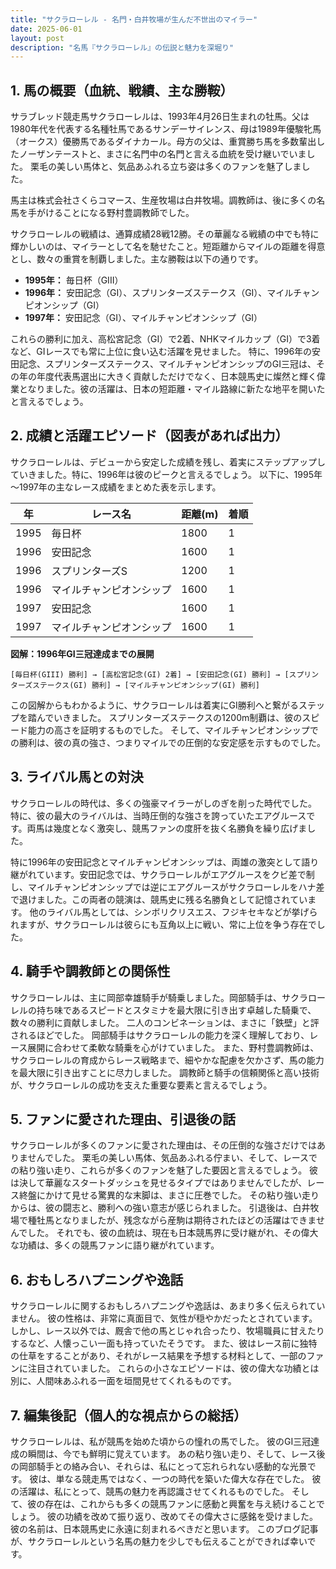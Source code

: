 ```yaml
---
title: "サクラローレル - 名門・白井牧場が生んだ不世出のマイラー"
date: 2025-06-01
layout: post
description: "名馬『サクラローレル』の伝説と魅力を深堀り"
---
```


## 1. 馬の概要（血統、戦績、主な勝鞍）

サラブレッド競走馬サクラローレルは、1993年4月26日生まれの牡馬。父は1980年代を代表する名種牡馬であるサンデーサイレンス、母は1989年優駿牝馬（オークス）優勝馬であるダイナカール。母方の父は、重賞勝ち馬を多数輩出したノーザンテーストと、まさに名門中の名門と言える血統を受け継いでいました。  栗毛の美しい馬体と、気品あふれる立ち姿は多くのファンを魅了しました。

馬主は株式会社さくらコマース、生産牧場は白井牧場。調教師は、後に多くの名馬を手がけることになる野村豊調教師でした。

サクラローレルの戦績は、通算成績28戦12勝。その華麗なる戦績の中でも特に輝かしいのは、マイラーとして名を馳せたこと。短距離からマイルの距離を得意とし、数々の重賞を制覇しました。主な勝鞍は以下の通りです。

* **1995年：** 毎日杯（GIII）
* **1996年：** 安田記念（GI）、スプリンターズステークス（GI）、マイルチャンピオンシップ（GI）
* **1997年：** 安田記念（GI）、マイルチャンピオンシップ（GI）


これらの勝利に加え、高松宮記念（GI）で2着、NHKマイルカップ（GI）で3着など、GIレースでも常に上位に食い込む活躍を見せました。  特に、1996年の安田記念、スプリンターズステークス、マイルチャンピオンシップのGI三冠は、その年の年度代表馬選出に大きく貢献しただけでなく、日本競馬史に燦然と輝く偉業となりました。彼の活躍は、日本の短距離・マイル路線に新たな地平を開いたと言えるでしょう。


## 2. 成績と活躍エピソード（図表があれば出力）

サクラローレルは、デビューから安定した成績を残し、着実にステップアップしていきました。特に、1996年は彼のピークと言えるでしょう。  以下に、1995年～1997年の主なレース成績をまとめた表を示します。

| 年 | レース名          | 距離(m) | 着順 |
|---|-------------------|----------|-----|
| 1995 | 毎日杯             | 1800     | 1   |
| 1996 | 安田記念           | 1600     | 1   |
| 1996 | スプリンターズS     | 1200     | 1   |
| 1996 | マイルチャンピオンシップ | 1600     | 1   |
| 1997 | 安田記念           | 1600     | 1   |
| 1997 | マイルチャンピオンシップ | 1600     | 1   |


**図解：1996年GI三冠達成までの展開**

```
[毎日杯(GIII) 勝利] → [高松宮記念(GI) 2着] → [安田記念(GI) 勝利] → [スプリンターズステークス(GI) 勝利] → [マイルチャンピオンシップ(GI) 勝利]
```

この図解からもわかるように、サクラローレルは着実にGI勝利へと繋がるステップを踏んでいきました。  スプリンターズステークスの1200m制覇は、彼のスピード能力の高さを証明するものでした。  そして、マイルチャンピオンシップでの勝利は、彼の真の強さ、つまりマイルでの圧倒的な安定感を示すものでした。


## 3. ライバル馬との対決

サクラローレルの時代は、多くの強豪マイラーがしのぎを削った時代でした。  特に、彼の最大のライバルは、当時圧倒的な強さを誇っていたエアグルースです。両馬は幾度となく激突し、競馬ファンの度肝を抜く名勝負を繰り広げました。

特に1996年の安田記念とマイルチャンピオンシップは、両雄の激突として語り継がれています。安田記念では、サクラローレルがエアグルースをクビ差で制し、マイルチャンピオンシップでは逆にエアグルースがサクラローレルをハナ差で退けました。この両者の競演は、競馬史に残る名勝負として記憶されています。  他のライバル馬としては、シンボリクリスエス、フジキセキなどが挙げられますが、サクラローレルは彼らにも互角以上に戦い、常に上位を争う存在でした。


## 4. 騎手や調教師との関係性

サクラローレルは、主に岡部幸雄騎手が騎乗しました。岡部騎手は、サクラローレルの持ち味であるスピードとスタミナを最大限に引き出す卓越した騎乗で、数々の勝利に貢献しました。  二人のコンビネーションは、まさに「鉄壁」と評されるほどでした。  岡部騎手はサクラローレルの能力を深く理解しており、レース展開に合わせて柔軟な騎乗を心がけていました。  また、野村豊調教師は、サクラローレルの育成からレース戦略まで、細やかな配慮を欠かさず、馬の能力を最大限に引き出すことに尽力しました。  調教師と騎手の信頼関係と高い技術が、サクラローレルの成功を支えた重要な要素と言えるでしょう。


## 5. ファンに愛された理由、引退後の話

サクラローレルが多くのファンに愛された理由は、その圧倒的な強さだけではありませんでした。  栗毛の美しい馬体、気品あふれる佇まい、そして、レースでの粘り強い走り、これらが多くのファンを魅了した要因と言えるでしょう。  彼は決して華麗なスタートダッシュを見せるタイプではありませんでしたが、レース終盤にかけて見せる驚異的な末脚は、まさに圧巻でした。  その粘り強い走りからは、彼の闘志と、勝利への強い意志が感じられました。  引退後は、白井牧場で種牡馬となりましたが、残念ながら産駒は期待されたほどの活躍はできませんでした。  それでも、彼の血統は、現在も日本競馬界に受け継がれ、その偉大な功績は、多くの競馬ファンに語り継がれています。


## 6. おもしろハプニングや逸話

サクラローレルに関するおもしろハプニングや逸話は、あまり多く伝えられていません。  彼の性格は、非常に真面目で、気性が穏やかだったとされています。  しかし、レース以外では、厩舎で他の馬とじゃれ合ったり、牧場職員に甘えたりするなど、人懐っこい一面も持っていたそうです。  また、彼はレース前に独特の仕草をすることがあり、それがレース結果を予想する材料として、一部のファンに注目されていました。  これらの小さなエピソードは、彼の偉大な功績とは別に、人間味あふれる一面を垣間見せてくれるものです。


## 7. 編集後記（個人的な視点からの総括）

サクラローレルは、私が競馬を始めた頃からの憧れの馬でした。  彼のGI三冠達成の瞬間は、今でも鮮明に覚えています。  あの粘り強い走り、そして、レース後の岡部騎手との絡み合い、それらは、私にとって忘れられない感動的な光景です。  彼は、単なる競走馬ではなく、一つの時代を築いた偉大な存在でした。  彼の活躍は、私にとって、競馬の魅力を再認識させてくれるものでした。  そして、彼の存在は、これからも多くの競馬ファンに感動と興奮を与え続けることでしょう。  彼の功績を改めて振り返り、改めてその偉大さに感銘を受けました。  彼の名前は、日本競馬史に永遠に刻まれるべきだと思います。  このブログ記事が、サクラローレルという名馬の魅力を少しでも伝えることができれば幸いです。
